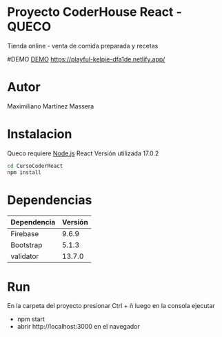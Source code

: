 # Proyecto CoderHouse React - QUECO
Tienda online - venta de comida preparada y recetas 

#DEMO
[DEMO](https://playful-kelpie-dfa1de.netlify.app/) https://playful-kelpie-dfa1de.netlify.app/

# Autor
Maximiliano Martínez Massera


# Instalacion

Queco requiere [Node.js](https://nodejs.org/)
React Versión utilizada 17.0.2
```sh
cd CursoCoderReact
npm install
```

# Dependencias
| Dependencia | Versión |
| ------ | ------ |
| Firebase | 9.6.9 |
| Bootstrap | 5.1.3 |
| validator | 13.7.0 |

# Run
En la carpeta del proyecto presionar Ctrl + ñ
luego en la consola ejecutar
- npm start
- abrir http://localhost:3000 en el navegador



